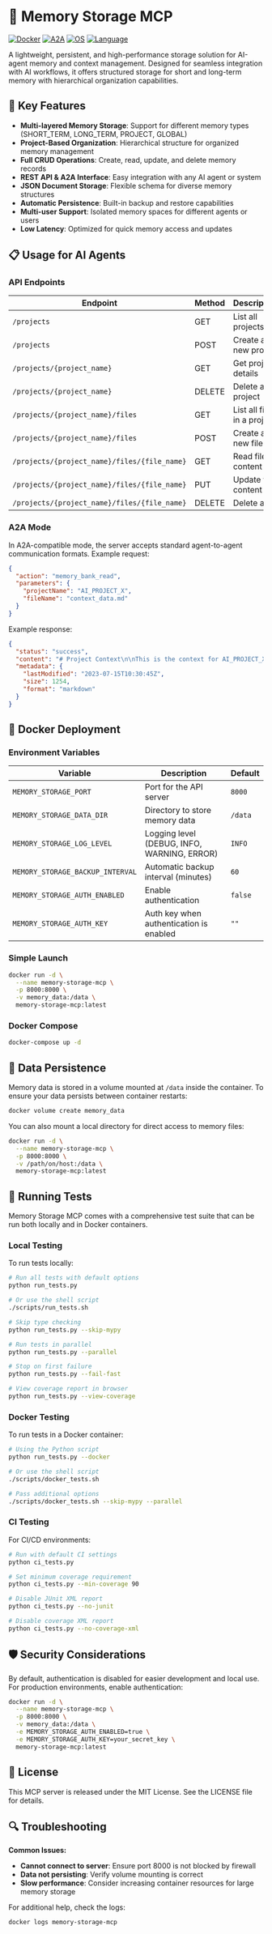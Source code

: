 # 🧠 Memory Storage MCP

[![Docker](https://img.shields.io/badge/Docker-Ready-blue.svg)]() [![A2A](https://img.shields.io/badge/A2A-Compatible-brightgreen.svg)]() [![OS](https://img.shields.io/badge/OS-Cross--Platform-lightgrey.svg)]() [![Language](https://img.shields.io/badge/Language-Python-yellow.svg)]()

A lightweight, persistent, and high-performance storage solution for AI-agent memory and context management. Designed for seamless integration with AI workflows, it offers structured storage for short and long-term memory with hierarchical organization capabilities.

## 🌟 Key Features

- **Multi-layered Memory Storage**: Support for different memory types (SHORT_TERM, LONG_TERM, PROJECT, GLOBAL)
- **Project-Based Organization**: Hierarchical structure for organized memory management
- **Full CRUD Operations**: Create, read, update, and delete memory records
- **REST API & A2A Interface**: Easy integration with any AI agent or system
- **JSON Document Storage**: Flexible schema for diverse memory structures
- **Automatic Persistence**: Built-in backup and restore capabilities
- **Multi-user Support**: Isolated memory spaces for different agents or users
- **Low Latency**: Optimized for quick memory access and updates

## 📋 Usage for AI Agents

### API Endpoints

| Endpoint | Method | Description |
|----------|--------|-------------|
| `/projects` | GET | List all projects |
| `/projects` | POST | Create a new project |
| `/projects/{project_name}` | GET | Get project details |
| `/projects/{project_name}` | DELETE | Delete a project |
| `/projects/{project_name}/files` | GET | List all files in a project |
| `/projects/{project_name}/files` | POST | Create a new file |
| `/projects/{project_name}/files/{file_name}` | GET | Read file content |
| `/projects/{project_name}/files/{file_name}` | PUT | Update file content |
| `/projects/{project_name}/files/{file_name}` | DELETE | Delete a file |

### A2A Mode

In A2A-compatible mode, the server accepts standard agent-to-agent communication formats. Example request:

```json
{
  "action": "memory_bank_read",
  "parameters": {
    "projectName": "AI_PROJECT_X",
    "fileName": "context_data.md"
  }
}
```

Example response:

```json
{
  "status": "success",
  "content": "# Project Context\n\nThis is the context for AI_PROJECT_X...",
  "metadata": {
    "lastModified": "2023-07-15T10:30:45Z",
    "size": 1254,
    "format": "markdown"
  }
}
```

## 🐳 Docker Deployment

### Environment Variables

| Variable | Description | Default |
|----------|-------------|---------|
| `MEMORY_STORAGE_PORT` | Port for the API server | `8000` |
| `MEMORY_STORAGE_DATA_DIR` | Directory to store memory data | `/data` |
| `MEMORY_STORAGE_LOG_LEVEL` | Logging level (DEBUG, INFO, WARNING, ERROR) | `INFO` |
| `MEMORY_STORAGE_BACKUP_INTERVAL` | Automatic backup interval (minutes) | `60` |
| `MEMORY_STORAGE_AUTH_ENABLED` | Enable authentication | `false` |
| `MEMORY_STORAGE_AUTH_KEY` | Auth key when authentication is enabled | `""` |

### Simple Launch

```bash
docker run -d \
  --name memory-storage-mcp \
  -p 8000:8000 \
  -v memory_data:/data \
  memory-storage-mcp:latest
```

### Docker Compose

```bash
docker-compose up -d
```

## 💾 Data Persistence

Memory data is stored in a volume mounted at `/data` inside the container. To ensure your data persists between container restarts:

```bash
docker volume create memory_data
```

You can also mount a local directory for direct access to memory files:

```bash
docker run -d \
  --name memory-storage-mcp \
  -p 8000:8000 \
  -v /path/on/host:/data \
  memory-storage-mcp:latest
```

## 🧪 Running Tests

Memory Storage MCP comes with a comprehensive test suite that can be run both locally and in Docker containers.

### Local Testing

To run tests locally:

```bash
# Run all tests with default options
python run_tests.py

# Or use the shell script
./scripts/run_tests.sh

# Skip type checking
python run_tests.py --skip-mypy

# Run tests in parallel
python run_tests.py --parallel

# Stop on first failure
python run_tests.py --fail-fast

# View coverage report in browser
python run_tests.py --view-coverage
```

### Docker Testing

To run tests in a Docker container:

```bash
# Using the Python script
python run_tests.py --docker

# Or use the shell script
./scripts/docker_tests.sh

# Pass additional options
./scripts/docker_tests.sh --skip-mypy --parallel
```

### CI Testing

For CI/CD environments:

```bash
# Run with default CI settings
python ci_tests.py

# Set minimum coverage requirement
python ci_tests.py --min-coverage 90

# Disable JUnit XML report
python ci_tests.py --no-junit

# Disable coverage XML report
python ci_tests.py --no-coverage-xml
```

## 🛡️ Security Considerations

By default, authentication is disabled for easier development and local use. For production environments, enable authentication:

```bash
docker run -d \
  --name memory-storage-mcp \
  -p 8000:8000 \
  -v memory_data:/data \
  -e MEMORY_STORAGE_AUTH_ENABLED=true \
  -e MEMORY_STORAGE_AUTH_KEY=your_secret_key \
  memory-storage-mcp:latest
```

## 📄 License

This MCP server is released under the MIT License. See the LICENSE file for details.

## 🔍 Troubleshooting

**Common Issues:**

- **Cannot connect to server**: Ensure port 8000 is not blocked by firewall
- **Data not persisting**: Verify volume mounting is correct
- **Slow performance**: Consider increasing container resources for large memory storage

For additional help, check the logs:

```bash
docker logs memory-storage-mcp
``` 